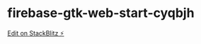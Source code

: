 # firebase-gtk-web-start-cyqbjh

[Edit on StackBlitz ⚡️](https://stackblitz.com/edit/firebase-gtk-web-start-cyqbjh)